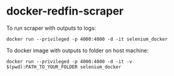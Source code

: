 # docker-redfin-scraper

To run scraper with outputs to logs:

```docker run --privileged -p 4000:4000 -d -it selenium_docker```

To docker image with outputs to folder on host machine:

```docker run --privileged -p 4000:4000 -d -it -v $(pwd):PATH_TO_YOUR_FOLDER selenium_docker```
